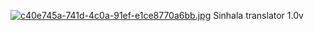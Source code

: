 [![c40e745a-741d-4c0a-91ef-e1ce8770a6bb.jpg](https://i.postimg.cc/nhtVGz9X/c40e745a-741d-4c0a-91ef-e1ce8770a6bb.jpg)](https://postimg.cc/Mvd8WzDw)
Sinhala translator 1.0v
